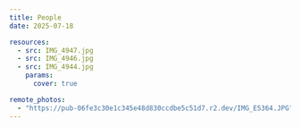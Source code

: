 ```yaml
---
title: People
date: 2025-07-18

resources:
  - src: IMG_4947.jpg
  - src: IMG_4946.jpg
  - src: IMG_4944.jpg
    params:
      cover: true

remote_photos:
  - "https://pub-06fe3c30e1c345e48d830ccdbe5c51d7.r2.dev/IMG_E5364.JPG"
---
```


